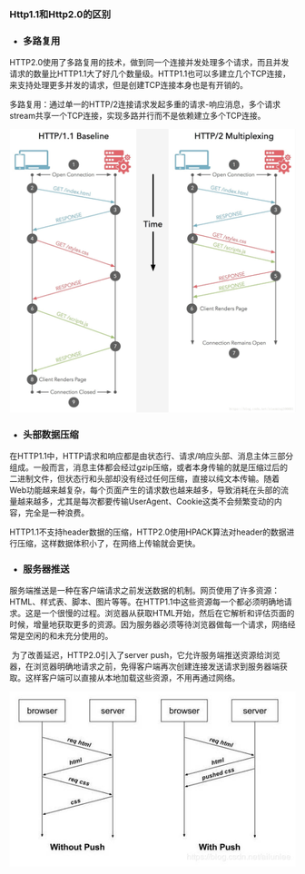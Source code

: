 ### Http1.1和Http2.0的区别

- ### 多路复用

​    HTTP2.0使用了多路复用的技术，做到同一个连接并发处理多个请求，而且并发请求的数量比HTTP1.1大了好几个数量级。HTTP1.1也可以多建立几个TCP连接，来支持处理更多并发的请求，但是创建TCP连接本身也是有开销的。

多路复用：通过单一的HTTP/2连接请求发起多重的请求-响应消息，多个请求stream共享一个TCP连接，实现多路并行而不是依赖建立多个TCP连接。

![img](assets/70.jpeg)

- ### 头部数据压缩

​    在HTTP1.1中，HTTP请求和响应都是由状态行、请求/响应头部、消息主体三部分组成。一般而言，消息主体都会经过gzip压缩，或者本身传输的就是压缩过后的二进制文件，但状态行和头部却没有经过任何压缩，直接以纯文本传输。随着Web功能越来越复杂，每个页面产生的请求数也越来越多，导致消耗在头部的流量越来越多，尤其是每次都要传输UserAgent、Cookie这类不会频繁变动的内容，完全是一种浪费。

​    HTTP1.1不支持header数据的压缩，HTTP2.0使用HPACK算法对header的数据进行压缩，这样数据体积小了，在网络上传输就会更快。

- ### 服务器推送

​    服务端推送是一种在客户端请求之前发送数据的机制。网页使用了许多资源：HTML、样式表、脚本、图片等等。在HTTP1.1中这些资源每一个都必须明确地请求。这是一个很慢的过程。浏览器从获取HTML开始，然后在它解析和评估页面的时候，增量地获取更多的资源。因为服务器必须等待浏览器做每一个请求，网络经常是空闲的和未充分使用的。

​    为了改善延迟，HTTP2.0引入了server push，它允许服务端推送资源给浏览器，在浏览器明确地请求之前，免得客户端再次创建连接发送请求到服务器端获取。这样客户端可以直接从本地加载这些资源，不用再通过网络。

![img](assets/watermark,type_ZmFuZ3poZW5naGVpdGk,shadow_10,text_aHR0cHM6Ly9ibG9nLmNzZG4ubmV0L2FpbHVubGVl,size_16,color_FFFFFF,t_70-20200807111903569.jpeg)
